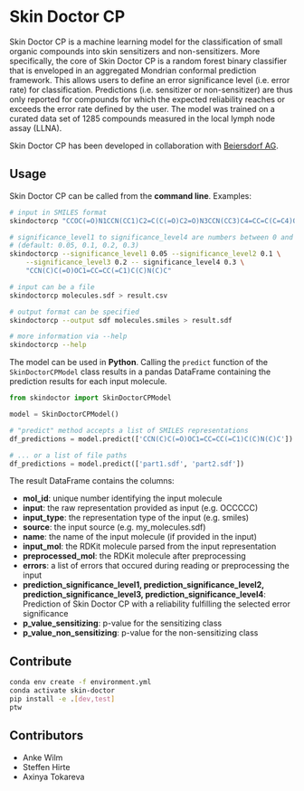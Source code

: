 # Skin Doctor CP

Skin Doctor CP is a machine learning model for the classification of small organic
compounds into skin sensitizers and non-sensitizers. More specifically, the core of
Skin Doctor CP is a random forest binary classifier that is enveloped in an
aggregated Mondrian conformal prediction framework. This allows users to define an
error significance level (i.e. error rate) for classification. Predictions (i.e.
sensitizer or non-sensitizer) are thus only reported for compounds for which the
expected reliability reaches or exceeds the error rate defined by the user. The model 
was trained on a curated data set of 1285 compounds measured in the local lymph node 
assay (LLNA).

Skin Doctor CP has been developed in collaboration with [Beiersdorf 
AG](https://www.beiersdorf.com).

## Usage

Skin Doctor CP can be called from the **command line**. Examples:

```bash
# input in SMILES format
skindoctorcp "CCOC(=O)N1CCN(CC1)C2=C(C(=O)C2=O)N3CCN(CC3)C4=CC=C(C=C4)OC"

# significance_level1 to significance_level4 are numbers between 0 and 1
# (default: 0.05, 0.1, 0.2, 0.3)
skindoctorcp --significance_level1 0.05 --significance_level2 0.1 \
    --significance_level3 0.2 -- significance_level4 0.3 \
    "CCN(C)C(=O)OC1=CC=CC(=C1)C(C)N(C)C"

# input can be a file
skindoctorcp molecules.sdf > result.csv

# output format can be specified
skindoctorcp --output sdf molecules.smiles > result.sdf

# more information via --help
skindoctorcp --help
```

The model can be used in **Python**. Calling the ```predict``` function of the 
```SkinDoctorCPModel``` class results in a pandas DataFrame containing the prediction 
results for each input molecule.

```python
from skindoctor import SkinDoctorCPModel

model = SkinDoctorCPModel()

# "predict" method accepts a list of SMILES representations
df_predictions = model.predict(['CCN(C)C(=O)OC1=CC=CC(=C1)C(C)N(C)C'])

# ... or a list of file paths
df_predictions = model.predict(['part1.sdf', 'part2.sdf'])
```

The result DataFrame contains the columns:
* **mol_id**: unique number identifying the input molecule
* **input**: the raw representation provided as input (e.g. OCCCCC)
* **input_type**: the representation type of the input (e.g. smiles)
* **source**: the input source (e.g. my_molecules.sdf)
* **name**: the name of the input molecule (if provided in the input)
* **input_mol**: the RDKit molecule parsed from the input representation
* **preprocessed_mol**: the RDKit molecule after preprocessing
* **errors**: a list of errors that occured during reading or preprocessing the input
* **prediction_significance_level1, prediction_significance_level2, 
prediction_significance_level3, prediction_significance_level4**: Prediction of 
Skin Doctor CP with a reliability fulfilling the selected error significance
* **p_value_sensitizing**: p-value for the sensitizing class 
* **p_value_non_sensitizing**: p-value for the non-sensitizing class


## Contribute

```bash
conda env create -f environment.yml
conda activate skin-doctor
pip install -e .[dev,test]
ptw
```


## Contributors

* Anke Wilm
* Steffen Hirte
* Axinya Tokareva